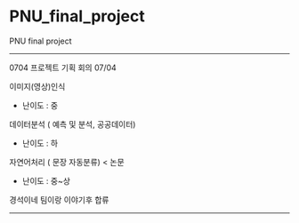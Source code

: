 # PNU_final_project
PNU final project


---
0704 프로젝트 기획 회의
07/04

  이미지(영상)인식
  - 난이도 : 중

  데이터분석 ( 예측 및 분석, 공공데이터)
  - 난이도 : 하

  자연어처리 ( 문장 자동분류) < 논문
  - 난이도 : 중~상

  경석이네 팀이랑 이야기후 합류

---
